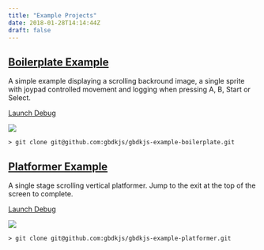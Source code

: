 ```yaml
---
title: "Example Projects"
date: 2018-01-28T14:14:44Z
draft: false
---
```


## [Boilerplate Example](https://github.com/gbdkjs/gbdkjs-example-boilerplate)

A simple example displaying a scrolling backround image, a single sprite with
joypad controlled movement and logging when pressing A, B, Start or Select.

<a href="/examples/boilerplate/web/" class="button">Launch Debug</a>

![](/img/boilerplate-kigb.png)

```
> git clone git@github.com:gbdkjs/gbdkjs-example-boilerplate.git
```

## [Platformer Example](https://github.com/gbdkjs/gbdkjs-example-platformer)

A single stage scrolling vertical platformer. Jump to the exit at the top of
the screen to complete.

<a href="/examples/platformer/web/" class="button">Launch Debug</a>

![](/img/platformer-kigb.png)

```
> git clone git@github.com:gbdkjs/gbdkjs-example-platformer.git
```
